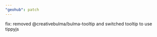```yaml
---
"geohub": patch
---
```


fix: removed @creativebulma/bulma-tooltip and switched tooltip to use tippyjs
